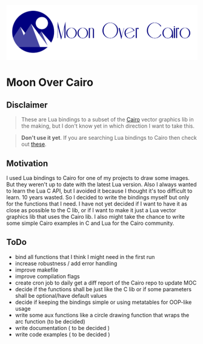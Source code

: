 ![](./doc/moc_header.png)

# Moon Over Cairo

## Disclaimer

> These are Lua bindings to a subset of the [Cairo](https://www.cairographics.org) vector graphics lib in the making, but I don't know yet in which direction I want to take this.

> **Don't use it yet**. If you are searching Lua bindings to Cairo then check out [these](https://www.cairographics.org/bindings/).

## Motivation

I used Lua bindings to Cairo for one of my projects to draw some images. But they weren't up to date with the latest Lua
version. Also I always wanted to learn the Lua C API, but I avoided it because I thought it's too difficult to learn. 10
years wasted. So I decided to write the bindings myself but only for the functions that I need. I have not yet decided
if I want to have it as close as possible to the C lib, or if I want to make it just a Lua vector graphics lib that uses
the Cairo lib. I also might take the chance to write some simple Cairo examples in C and Lua for the Cairo community.

## ToDo

- bind all functions that I think I might need in the first run
- increase robustness / add error handling
- improve makefile
- improve compilation flags
- create cron job to daily get a diff report of the Cairo repo to update MOC
- decide if the functions shall be just like the C lib or if some parameters shall be optional/have default values
- decide if keeping the bindings simple or using metatables for OOP-like usage
- write some aux functions like a circle drawing function that wraps the arc function (to be decided)
- write documentation ( to be decided )
- write code examples ( to be decided )
